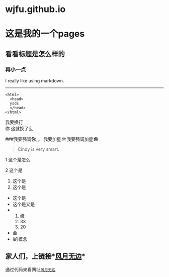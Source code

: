 # wjfu.github.io

# 这是我的一个pages

## 看看标题是怎么样的
### 再小一点

I really like using markdown.
__________

    <html>
      <head>
      ysds
      </head>
    </html>
    

我要换行<br>你
这就换了么

###我要强调**你**。。
我要加星*你*
我要强调加星***你***

> Cindy is very smart.

1 这个是怎么

2 这个是

1. 这个是
2. 这个是

+ 这个是
+ 这个是又是
+   1. 级
    2. 33
    3. 20
+ 金
+ i的概念

## 家人们，上链接*[风月无边](https://www.cug.edu.cn "这是什么")*

通过代码来看网址[`风月无边`](https://www.cug.edu.cn)


